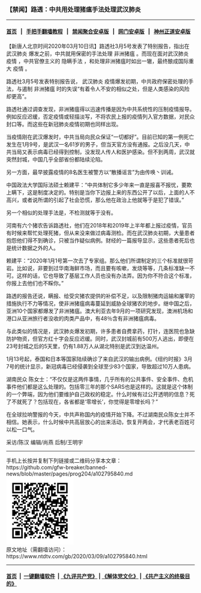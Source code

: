 ### 【禁闻】路透：中共用处理猪瘟手法处理武汉肺炎
------------------------

#### [首页](https://github.com/gfw-breaker/banned-news/blob/master/README.md) &nbsp;&nbsp;|&nbsp;&nbsp; [手把手翻墙教程](https://github.com/gfw-breaker/guides/wiki) &nbsp;&nbsp;|&nbsp;&nbsp; [禁闻聚合安卓版](https://github.com/gfw-breaker/bn-android) &nbsp;&nbsp;|&nbsp;&nbsp; [网门安卓版](https://github.com/oGate2/oGate) &nbsp;&nbsp;|&nbsp;&nbsp; [神州正道安卓版](https://github.com/SzzdOgate/update) 



<div><div class="post_content" itemprop="articleBody">
 <p>
  【新唐人北京时间2020年03月10日讯】路透社3月5号发表了特别报告，指出在
  <ok href="https://www.ntdtv.com/gb/武汉肺炎.htm">
   武汉肺炎
  </ok>
  爆发之前，中共就用保密的手法处理
  <ok href="https://www.ntdtv.com/gb/非洲猪瘟.htm">
   非洲猪瘟
  </ok>
  。而现在面对武汉肺炎
  <ok href="https://www.ntdtv.com/gb/疫情.htm">
   疫情
  </ok>
  ，中共官僚主义的
  <ok href="https://www.ntdtv.com/gb/隐瞒手法.htm">
   隐瞒手法
  </ok>
  ，和处理非洲猪瘟时如出一辙，最终酿成国际重大
  <ok href="https://www.ntdtv.com/gb/疫情.htm">
   疫情
  </ok>
  。
 </p>
 <p>
  路透社3月5号发表特别报告说，
  <ok href="https://www.ntdtv.com/gb/武汉肺炎.htm">
   武汉肺炎
  </ok>
  疫情爆发初期，中共政府保密处理的手法，与遏制
  <ok href="https://www.ntdtv.com/gb/非洲猪瘟.htm">
   非洲猪瘟
  </ok>
  时的失误“有着令人不安的相似之处，但是人类感染的风险却更高”。
 </p>
 <p>
  路透社通过调查发现，非洲猪瘟得以迅速传播是因为中共系统性的压制疫情报导。例如反应迟缓，否定疫情或轻描淡写，不将农民上报的疫情列入官方数据，对民众封口等。而这些在新冠肺炎疫情初期也同样出现。
 </p>
 <p>
  当疫情刚在武汉爆发时，中共当局向民众保证“一切都好”。目前已知的第一例死亡发生在1月9号，是武汉一名61岁的男子，但当天官方没有通报。之后没几天，中共当局又表示病毒已经得到控制，没发现人传人和医护感染。但不到两周，武汉就突然封城，中国几乎全部省份都陆续沦陷。
 </p>
 <p>
  另一方面，最早披露疫情的8名医生被警方以“散播谣言”为由传唤丶训诫。
 </p>
 <p>
  中国政法大学国际法硕士赖建平：“中共体制它多少年来一直是报喜不报忧，要欺上瞒下，这是制度决定的。特别是当你下边报上来的东西公开了以后，上面的人不高兴，或者说所谓的引起了社会恐慌，那么他在政治上他就等于是犯了错误。”
 </p>
 <p>
  另一个相似的处理手法是，不检测就等于没有。
 </p>
 <p>
  河南有六个猪农告诉路透社，他们在2018年和2019年上半年都上报过疫情，官员有时候来帮忙处理死猪，但从来没来做过病毒测检。而在武汉肺炎初期，大量患者抱怨他们得不到确诊，只被当作疑似病例。财经的一篇报导显示，这些患者死后也是统计数据之外的人。
 </p>
 <p>
  赖建平：“2020年1月1号第一次去了专家组。那么他们所谓制定的三个标准就很苛岩。比如说，非要到过华南海鲜市场，而且要有咳嗽，发烧等等，几条标准缺一不可。这样的话，它也导致了基层工作人员也没有办法弄。因为你不符合这个标准，你报上去他们也不睬你。”
 </p>
 <p>
  路透的报告还说，瞒报、给受灾猪农提供的补偿不足，以及限制猪肉运输和屠宰的措施执行不力等情况，使非洲猪瘟病毒蔓延到威胁全球猪农的地步。继中国之后，亚洲10个国家都爆发了非洲猪瘟。澳大利亚去年9月的一项研究发现，澳洲机场和港口从亚洲旅行者没收的肉类产品中，有48％含有非洲猪瘟病毒。
 </p>
 <p>
  与此类似的情况是，武汉肺炎爆发初期，许多患者自费拿药，打针，连医院也急缺防护物资，但官方红十字会反应迟缓。同时，武汉封城前有500万人逃出，即便在23号封城之后的5天里，仍有1.88万人从湖北特别是武汉到达温州。
 </p>
 <p>
  1月13号起，泰国和日本等国家陆续确诊了来自武汉的输出病例。《纽约时报》3月7号的统计显示，新冠病毒已经侵袭到全球至少83个国家，导致超过10万人患病。
 </p>
 <p>
  湖南民众 陈女士：“不仅仅是这两件事情，几乎所有的公共事件、安全事件、危机事件他们都是这么处理的。包括零三年的那个SARS也是这样的。这就是这个体制的一个弊端，因为他们要维护自己政权的稳定。什么时候有过公开透明的信息？死了不就死了？包括现在，各省都是‘零增长’，你觉得是零增长吗？”
 </p>
 <p>
  在全球拉响警报的今天，中共声称国内的疫情开始下降。不过湖南民众陈女士并不相信。她表示，什么时候中共高层放心的出来活动，恢复开两会，才代表老百姓可以松一口气。
 </p>
 <p>
  采访/陈汉 编辑/尚燕 后制/王明宇
 </p>
 <div class="single_ad">
 </div>
</div>
</div>
<hr/>
手机上长按并复制下列链接或二维码分享本文章：<br/>
https://github.com/gfw-breaker/banned-news/blob/master/pages/prog204/a102795840.md <br/>
<a href='https://github.com/gfw-breaker/banned-news/blob/master/pages/prog204/a102795840.md'><img src='https://github.com/gfw-breaker/banned-news/blob/master/pages/prog204/a102795840.md.png'/></a> <br/>
原文地址（需翻墙访问）：https://www.ntdtv.com/gb/2020/03/09/a102795840.html


------------------------
#### [首页](https://github.com/gfw-breaker/banned-news/blob/master/README.md) &nbsp;|&nbsp; [一键翻墙软件](https://github.com/gfw-breaker/nogfw/blob/master/README.md) &nbsp;| [《九评共产党》](https://github.com/gfw-breaker/9ping.md/blob/master/README.md#九评之一评共产党是什么) | [《解体党文化》](https://github.com/gfw-breaker/jtdwh.md/blob/master/README.md) | [《共产主义的终极目的》](https://github.com/gfw-breaker/gczydzjmd.md/blob/master/README.md)


<img src='http://gfw-breaker.win/banned-news/pages/prog204/a102795840.md' width='0px' height='0px'/>